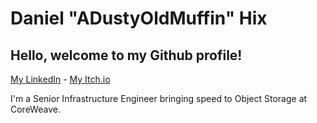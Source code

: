 # Daniel "ADustyOldMuffin" Hix

## Hello, welcome to my Github profile!

[My LinkedIn](https://www.linkedin.com/in/daniel-h-10697587/) - [My Itch.io](https://adustyoldmuffin.itch.io/)

I'm a Senior Infrastructure Engineer bringing speed to Object Storage at CoreWeave.
